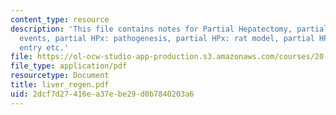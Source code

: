 ```yaml
---
content_type: resource
description: 'This file contains notes for Partial Hepatectomy, partial HPx: cellular
  events, partial HPx: pathogenesis, partial HPx: rat model, partial HPx: cell cycle
  entry etc.'
file: https://ol-ocw-studio-app-production.s3.amazonaws.com/courses/20-450-molecular-and-cellular-pathophysiology-be-450-spring-2005/2dcf7d27416ea37ebe29d0b7840203a6_liver_regen.pdf
file_type: application/pdf
resourcetype: Document
title: liver_regen.pdf
uid: 2dcf7d27-416e-a37e-be29-d0b7840203a6
---
```

